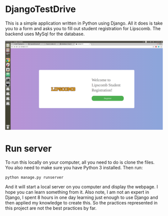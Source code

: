 # DjangoTestDrive
This is a simple application written in Python using Django. All it does is take you to a form and asks you to fill out
student registration for Lipscomb. The backend uses MySql for the database.

![Django](/django-test-drive.png)

# Run server
To run this locally on your computer, all you need to do is clone the files. You also need to make sure you have Python 3
installed. Then run:
```
python manage.py runserver
```
And it will start a local server on you computer and display the webpage. I hope you can learn something from it. Also note,
I am not an expert in Django, I spent 8 hours in one day learning just enough to use Django and then applied my knowledge 
to create this. So the practices represented in this project are not the best practices by far.
